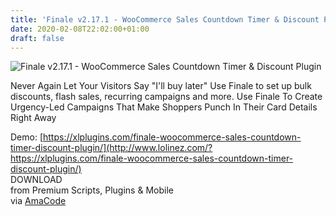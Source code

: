 ```yaml
---
title: 'Finale v2.17.1 - WooCommerce Sales Countdown Timer & Discount Plugin'
date: 2020-02-08T22:02:00+01:00
draft: false
---
```


![Finale v2.17.1 - WooCommerce Sales Countdown Timer & Discount Plugin](http://www.codelist.cc/uploads/posts/2020-02/1581183219_finale.jpg "Finale v2.17.1 - WooCommerce Sales Countdown Timer & Discount Plugin")  
  
Never Again Let Your Visitors Say "I'll buy later" Use Finale to set up bulk discounts, flash sales, recurring campaigns and more. Use Finale To Create Urgency-Led Campaigns That Make Shoppers Punch In Their Card Details Right Away  
  
Demo: [https://xlplugins.com/finale-woocommerce-sales-countdown-timer-discount-plugin/](http://www.lolinez.com/?https://xlplugins.com/finale-woocommerce-sales-countdown-timer-discount-plugin/)  
DOWNLOAD  
from Premium Scripts, Plugins & Mobile  
via [AmaCode](https://amazcode.ooo)
